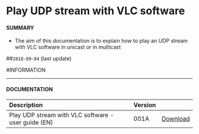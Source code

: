 # Play UDP stream with VLC software

#### **SUMMARY**
- The aim of this documentation is to explain how to play an UDP stream with VLC software in unicast or in multicast

##`2018-09-04` (last update)

#INFORMATION
***********************************************************************
#### **DOCUMENTATION**
| Description                                                                      | Version |                 |
| :------------------------------------------------------------------------------- | :-------| :-------------- |
| Play UDP stream with VLC software - user guide (EN)                              | 001A    | [Download](https://github.com/innes-labs/archives/downloads/application-notes/tools/play-UDP_stream-with-VLC_software-001A_en.pdf) |






